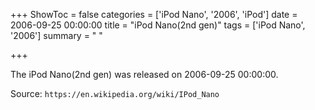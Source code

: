 +++
ShowToc = false
categories = ['iPod Nano', '2006', 'iPod']
date = 2006-09-25 00:00:00
title = "iPod Nano(2nd gen)"
tags = ['iPod Nano', '2006']
summary = " "

+++

The iPod Nano(2nd gen) was released on 2006-09-25 00:00:00.

Source: `https://en.wikipedia.org/wiki/IPod_Nano`


